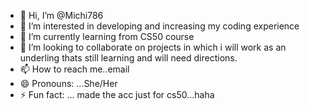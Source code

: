 - 👋 Hi, I’m @Michi786
- 👀 I’m interested in developing and increasing my coding experience
- 🌱 I’m currently learning from CS50 course
- 💞️ I’m looking to collaborate on projects in which i will work as an underling thats still learning and will need directions.
- 📫 How to reach me..email  
- 😄 Pronouns: ...She/Her
- ⚡ Fun fact: ... made the acc just for cs50...haha

<!---
Michi786/Michi786 is a ✨ special ✨ repository because its `README.md` (this file) appears on your GitHub profile.
You can click the Preview link to take a look at your changes.
--->
